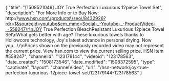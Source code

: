 {
    "title": "[1508521049] JOY True Perfection  Luxurious 12piece Towel Set",
    "description": "For More Info or to Buy Now: http:\/\/www.hsn.com\/products\/seo\/8432926?rdr=1&sourceid=youtube&cm_mmc=Social-_-Youtube-_-ProductVideo-_-558247\r\nJOY True Perfection BleachResistant Luxurious 12piece Towel Set\nWhat gets better with age? These luxurious towels thanks to Hollowcore technology, Joy's latest advance in personal drying. Now you...\r\nPrices shown on the previously recorded video may not represent the current price.  View hsn.com to view the current selling price. HSN Item #558247",
    "channelid": "123179144",
    "videoid": "123178563",
    "date_created": "1508173546",
    "date_modified": "1508372595",
    "type": "captivate",
    "layout": "channelVideo",
    "url": "\/hsn-network\/joy-true-perfection-luxurious-12piece-towel-set\/123179144-123178563"
}